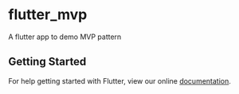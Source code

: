 # flutter_mvp

A flutter app to demo MVP pattern

## Getting Started

For help getting started with Flutter, view our online
[documentation](https://flutter.io/).
